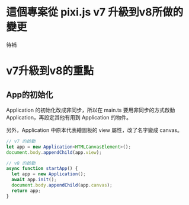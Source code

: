 # 這個專案從 pixi.js v7 升級到v8所做的變更

待補

# v7升級到v8的重點

## App的初始化

Application 的初始化改成非同步，所以在 main.ts 要用非同步的方式啟動 Application，再設定其他有用到 Application 的物件。

另外，Application 中原本代表繪圖板的 view 屬性，改了名字變成 canvas。

```typescript
// v7 的啟動
let app = new Application<HTMLCanvasElement>();
document.body.appendChild(app.view);

// v8 的啟動
async function startApp() {
  let app = new Application();
  await app.init();
  document.body.appendChild(app.canvas);
  return app;
}
```
